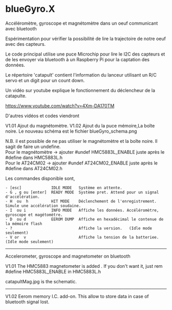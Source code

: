 # blueGyro.X

Accéléromètre, gyroscope et magnétomètre dans un oeuf communicant avec bluetooth

Espérimentation pour vérifier la possibilité de lire la trajectoire de notre oeuf
avec des capteurs.

Le code principal utilise une puce Microchip pour lire le I2C des capteurs et de les envoyer
via bluetooth à un Raspberry Pi pour la captation des données.

Le répertoire 'catapult' contient l'information du lanceur utilisant un R/C servo et un digit
pour un count down.

Un vidéo sur youtube explique le fonctionnement du déclencheur de la catapulte.

https://www.youtube.com/watch?v=4Xm-DA170TM

D'autres vidéos et codes viendront 


V1.01 Ajout du magnétomètre.
V1.02 Ajout du la puce mémoire,La boîte noire. Le nouveau schéma est le fichier blueGyro_schema.png

N.B. il est possible de ne pas utiliser le magnétomètre et la boîte noire. Il sagit de faire un undefine.<br>
Pour le magnétomètre  ->  ajouter #undef HMC5883L_ENABLE  juste après le #define dans HMC5883L.h<br>
Pour le AT24CM02      ->  ajouter #undef AT24CM02_ENABLE juste après le #define dans AT24CM02.h


Les  commandes disponible sont,


    - [esc]  			IDLE MODE   Système en attente.
    - G , g ou [enter]  READY MODE  Système pret. Attend pour un signal d'accélération.
    - H  ou  h		    HIT MODE    Déclenchement de l'enregistrement. Simule une accélération soudaine.
    - I  ou i           INFO MODE   Affiche les données. Accéléromètre, gyroscope et magétomètre.
    - D  ou d           EEROM DUMP  Affiche en hexadécimal le contenue de la mémoire flash
    - ?                             Affiche la version.   (Idle mode seulement)
    - V or  v                       Affiche la tension de la batteriee.  (Idle mode seulement)


-------


Accelerometer, gyroscope and magnetometer on bluetooth


V1.01 The HMC5883 magnetometer is added . If you don't want it, just rem #define HMC5883L_ENABLE in HMC5883L.h

catapultMag.jpg is the schematic.

-------
V1.02 Eerom memory I.C. add-on.  This allow to store data in case of bluetooth signal lost.

